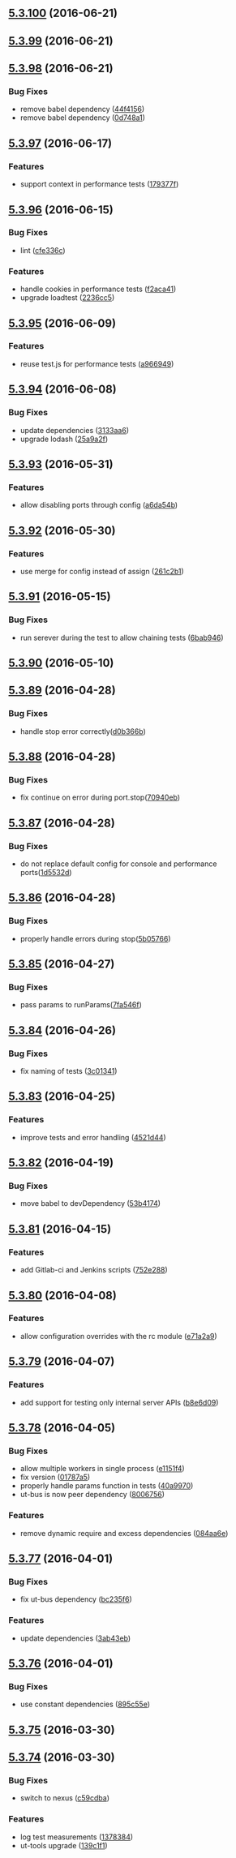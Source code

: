 <a name="5.3.100"></a>
## [5.3.100](https://git.softwaregroup-bg.com/ut5/ut-run/compare/v5.3.99...v5.3.100) (2016-06-21)



<a name="5.3.99"></a>
## [5.3.99](https://git.softwaregroup-bg.com/ut5/ut-run/compare/v5.3.98...v5.3.99) (2016-06-21)



<a name="5.3.98"></a>
## [5.3.98](https://git.softwaregroup-bg.com/ut5/ut-run/compare/v5.3.97...v5.3.98) (2016-06-21)


### Bug Fixes

* remove babel dependency ([44f4156](https://git.softwaregroup-bg.com/ut5/ut-run/commit/44f4156))
* remove babel dependency ([0d748a1](https://git.softwaregroup-bg.com/ut5/ut-run/commit/0d748a1))



<a name="5.3.97"></a>
## [5.3.97](https://git.softwaregroup-bg.com/ut5/ut-run/compare/v5.3.96...v5.3.97) (2016-06-17)


### Features

* support context in performance tests ([179377f](https://git.softwaregroup-bg.com/ut5/ut-run/commit/179377f))



<a name="5.3.96"></a>
## [5.3.96](https://git.softwaregroup-bg.com/ut5/ut-run/compare/v5.3.95...v5.3.96) (2016-06-15)


### Bug Fixes

* lint ([cfe336c](https://git.softwaregroup-bg.com/ut5/ut-run/commit/cfe336c))


### Features

* handle cookies in performance tests ([f2aca41](https://git.softwaregroup-bg.com/ut5/ut-run/commit/f2aca41))
* upgrade loadtest ([2236cc5](https://git.softwaregroup-bg.com/ut5/ut-run/commit/2236cc5))



<a name="5.3.95"></a>
## [5.3.95](https://git.softwaregroup-bg.com/ut5/ut-run/compare/v5.3.94...v5.3.95) (2016-06-09)


### Features

* reuse test.js for performance tests ([a966949](https://git.softwaregroup-bg.com/ut5/ut-run/commit/a966949))



<a name="5.3.94"></a>
## [5.3.94](https://git.softwaregroup-bg.com/ut5/ut-run/compare/v5.3.93...v5.3.94) (2016-06-08)


### Bug Fixes

* update dependencies ([3133aa6](https://git.softwaregroup-bg.com/ut5/ut-run/commit/3133aa6))
* upgrade lodash ([25a9a2f](https://git.softwaregroup-bg.com/ut5/ut-run/commit/25a9a2f))



<a name="5.3.93"></a>
## [5.3.93](https://git.softwaregroup-bg.com/ut5/ut-run/compare/v5.3.92...v5.3.93) (2016-05-31)


### Features

* allow disabling ports through config ([a6da54b](https://git.softwaregroup-bg.com/ut5/ut-run/commit/a6da54b))



<a name="5.3.92"></a>
## [5.3.92](https://git.softwaregroup-bg.com/ut5/ut-run/compare/v5.3.91...v5.3.92) (2016-05-30)


### Features

* use merge for config instead of assign ([261c2b1](https://git.softwaregroup-bg.com/ut5/ut-run/commit/261c2b1))



<a name="5.3.91"></a>
## [5.3.91](https://git.softwaregroup-bg.com/ut5/ut-run/compare/v5.3.90...v5.3.91) (2016-05-15)


### Bug Fixes

* run serever during the test to allow chaining tests ([6bab946](https://git.softwaregroup-bg.com/ut5/ut-run/commit/6bab946))



<a name="5.3.90"></a>
## [5.3.90](https://git.softwaregroup-bg.com/ut5/ut-run/compare/v5.3.89...v5.3.90) (2016-05-10)



<a name="5.3.89"></a>
## [5.3.89](https://git.softwaregroup-bg.com/ut5/ut-run/compare/v5.3.88...v5.3.89) (2016-04-28)


### Bug Fixes

* handle stop error correctly([d0b366b](https://git.softwaregroup-bg.com/ut5/ut-run/commit/d0b366b))



<a name="5.3.88"></a>
## [5.3.88](https://git.softwaregroup-bg.com/ut5/ut-run/compare/v5.3.87...v5.3.88) (2016-04-28)


### Bug Fixes

* fix continue on error during port.stop([70940eb](https://git.softwaregroup-bg.com/ut5/ut-run/commit/70940eb))



<a name="5.3.87"></a>
## [5.3.87](https://git.softwaregroup-bg.com/ut5/ut-run/compare/v5.3.86...v5.3.87) (2016-04-28)


### Bug Fixes

* do not replace default config for console and performance ports([1d5532d](https://git.softwaregroup-bg.com/ut5/ut-run/commit/1d5532d))



<a name="5.3.86"></a>
## [5.3.86](https://git.softwaregroup-bg.com/ut5/ut-run/compare/v5.3.85...v5.3.86) (2016-04-28)


### Bug Fixes

* properly handle errors during stop([5b05766](https://git.softwaregroup-bg.com/ut5/ut-run/commit/5b05766))



<a name="5.3.85"></a>
## [5.3.85](https://git.softwaregroup-bg.com/ut5/ut-run/compare/v5.3.84...v5.3.85) (2016-04-27)


### Bug Fixes

* pass params to runParams([7fa546f](https://git.softwaregroup-bg.com/ut5/ut-run/commit/7fa546f))



<a name="5.3.84"></a>
## [5.3.84](https://git.softwaregroup-bg.com/ut5/ut-run/compare/v5.3.83...v5.3.84) (2016-04-26)


### Bug Fixes

* fix naming of tests ([3c01341](https://git.softwaregroup-bg.com/ut5/ut-run/commit/3c01341))



<a name="5.3.83"></a>
## [5.3.83](https://git.softwaregroup-bg.com/ut5/ut-run/compare/v5.3.82...v5.3.83) (2016-04-25)


### Features

* improve tests and error handling ([4521d44](https://git.softwaregroup-bg.com/ut5/ut-run/commit/4521d44))



<a name="5.3.82"></a>
## [5.3.82](https://git.softwaregroup-bg.com/ut5/ut-run/compare/v5.3.81...v5.3.82) (2016-04-19)


### Bug Fixes

* move babel to devDependency ([53b4174](https://git.softwaregroup-bg.com/ut5/ut-run/commit/53b4174))



<a name="5.3.81"></a>
## [5.3.81](https://git.softwaregroup-bg.com/ut5/ut-run/compare/v5.3.80...v5.3.81) (2016-04-15)


### Features

* add Gitlab-ci and Jenkins scripts ([752e288](https://git.softwaregroup-bg.com/ut5/ut-run/commit/752e288))



<a name="5.3.80"></a>
## [5.3.80](https://git.softwaregroup-bg.com/ut5/ut-run/compare/v5.3.79...v5.3.80) (2016-04-08)


### Features

* allow configuration overrides with the rc module ([e71a2a9](https://git.softwaregroup-bg.com/ut5/ut-run/commit/e71a2a9))



<a name="5.3.79"></a>
## [5.3.79](https://git.softwaregroup-bg.com/ut5/ut-run/compare/v5.3.78...v5.3.79) (2016-04-07)


### Features

* add support for testing only internal server APIs ([b8e6d09](https://git.softwaregroup-bg.com/ut5/ut-run/commit/b8e6d09))



<a name="5.3.78"></a>
## [5.3.78](https://git.softwaregroup-bg.com/ut5/ut-run/compare/v5.3.77...v5.3.78) (2016-04-05)


### Bug Fixes

* allow multiple workers in single process ([e1151f4](https://git.softwaregroup-bg.com/ut5/ut-run/commit/e1151f4))
* fix version ([01787a5](https://git.softwaregroup-bg.com/ut5/ut-run/commit/01787a5))
* properly handle params function in tests ([40a9970](https://git.softwaregroup-bg.com/ut5/ut-run/commit/40a9970))
* ut-bus is now peer dependency ([8006756](https://git.softwaregroup-bg.com/ut5/ut-run/commit/8006756))

### Features

* remove dynamic require and excess dependencies ([084aa6e](https://git.softwaregroup-bg.com/ut5/ut-run/commit/084aa6e))



<a name="5.3.77"></a>
## [5.3.77](https://git.softwaregroup-bg.com/ut5/ut-run/compare/v5.3.76...v5.3.77) (2016-04-01)


### Bug Fixes

* fix ut-bus dependency ([bc235f6](https://git.softwaregroup-bg.com/ut5/ut-run/commit/bc235f6))

### Features

* update dependencies ([3ab43eb](https://git.softwaregroup-bg.com/ut5/ut-run/commit/3ab43eb))



<a name="5.3.76"></a>
## [5.3.76](https://git.softwaregroup-bg.com/ut5/ut-run/compare/v5.3.75...v5.3.76) (2016-04-01)


### Bug Fixes

* use constant dependencies ([895c55e](https://git.softwaregroup-bg.com/ut5/ut-run/commit/895c55e))



<a name="5.3.75"></a>
## [5.3.75](https://git.softwaregroup-bg.com/ut5/ut-run/compare/v5.3.74...v5.3.75) (2016-03-30)




<a name="5.3.74"></a>
## [5.3.74](https://git.softwaregroup-bg.com/ut5/ut-run/compare/v5.3.72...v5.3.74) (2016-03-30)


### Bug Fixes

* switch to nexus ([c59cdba](https://git.softwaregroup-bg.com/ut5/ut-run/commit/c59cdba))

### Features

* log test measurements ([1378384](https://git.softwaregroup-bg.com/ut5/ut-run/commit/1378384))
* ut-tools upgrade ([139c1f1](https://git.softwaregroup-bg.com/ut5/ut-run/commit/139c1f1))



